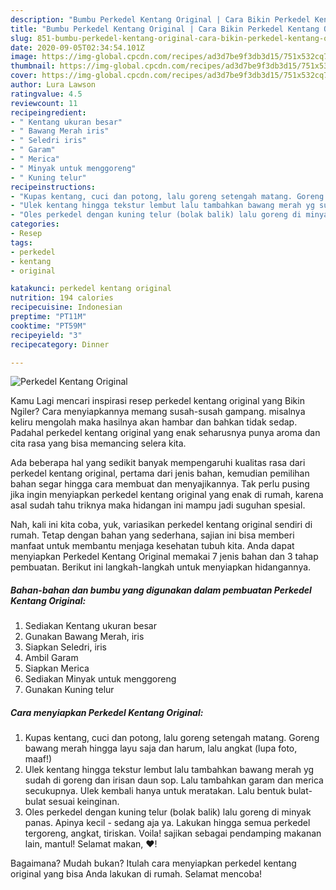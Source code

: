 ```yaml
---
description: "Bumbu Perkedel Kentang Original | Cara Bikin Perkedel Kentang Original Yang Lezat"
title: "Bumbu Perkedel Kentang Original | Cara Bikin Perkedel Kentang Original Yang Lezat"
slug: 851-bumbu-perkedel-kentang-original-cara-bikin-perkedel-kentang-original-yang-lezat
date: 2020-09-05T02:34:54.101Z
image: https://img-global.cpcdn.com/recipes/ad3d7be9f3db3d15/751x532cq70/perkedel-kentang-original-foto-resep-utama.jpg
thumbnail: https://img-global.cpcdn.com/recipes/ad3d7be9f3db3d15/751x532cq70/perkedel-kentang-original-foto-resep-utama.jpg
cover: https://img-global.cpcdn.com/recipes/ad3d7be9f3db3d15/751x532cq70/perkedel-kentang-original-foto-resep-utama.jpg
author: Lura Lawson
ratingvalue: 4.5
reviewcount: 11
recipeingredient:
- " Kentang ukuran besar"
- " Bawang Merah iris"
- " Seledri iris"
- " Garam"
- " Merica"
- " Minyak untuk menggoreng"
- " Kuning telur"
recipeinstructions:
- "Kupas kentang, cuci dan potong, lalu goreng setengah matang. Goreng bawang merah hingga layu saja dan harum, lalu angkat (lupa foto, maaf!)"
- "Ulek kentang hingga tekstur lembut lalu tambahkan bawang merah yg sudah di goreng dan irisan daun sop. Lalu tambahkan garam dan merica secukupnya. Ulek kembali hanya untuk meratakan. Lalu bentuk bulat-bulat sesuai keinginan."
- "Oles perkedel dengan kuning telur (bolak balik) lalu goreng di minyak panas. Apinya kecil - sedang aja ya. Lakukan hingga semua perkedel tergoreng, angkat, tiriskan. Voila! sajikan sebagai pendamping makanan lain, mantul! Selamat makan, ❤️!"
categories:
- Resep
tags:
- perkedel
- kentang
- original

katakunci: perkedel kentang original 
nutrition: 194 calories
recipecuisine: Indonesian
preptime: "PT11M"
cooktime: "PT59M"
recipeyield: "3"
recipecategory: Dinner

---
```



![Perkedel Kentang Original](https://img-global.cpcdn.com/recipes/ad3d7be9f3db3d15/751x532cq70/perkedel-kentang-original-foto-resep-utama.jpg)

Kamu Lagi mencari inspirasi resep perkedel kentang original yang Bikin Ngiler? Cara menyiapkannya memang susah-susah gampang. misalnya keliru mengolah maka hasilnya akan hambar dan bahkan tidak sedap. Padahal perkedel kentang original yang enak seharusnya punya aroma dan cita rasa yang bisa memancing selera kita.



Ada beberapa hal yang sedikit banyak mempengaruhi kualitas rasa dari perkedel kentang original, pertama dari jenis bahan, kemudian pemilihan bahan segar hingga cara membuat dan menyajikannya. Tak perlu pusing jika ingin menyiapkan perkedel kentang original yang enak di rumah, karena asal sudah tahu triknya maka hidangan ini mampu jadi suguhan spesial.


Nah, kali ini kita coba, yuk, variasikan perkedel kentang original sendiri di rumah. Tetap dengan bahan yang sederhana, sajian ini bisa memberi manfaat untuk membantu menjaga kesehatan tubuh kita. Anda dapat menyiapkan Perkedel Kentang Original memakai 7 jenis bahan dan 3 tahap pembuatan. Berikut ini langkah-langkah untuk menyiapkan hidangannya.

<!--inarticleads1-->

##### Bahan-bahan dan bumbu yang digunakan dalam pembuatan Perkedel Kentang Original:

1. Sediakan  Kentang ukuran besar
1. Gunakan  Bawang Merah, iris
1. Siapkan  Seledri, iris
1. Ambil  Garam
1. Siapkan  Merica
1. Sediakan  Minyak untuk menggoreng
1. Gunakan  Kuning telur




<!--inarticleads2-->

##### Cara menyiapkan Perkedel Kentang Original:

1. Kupas kentang, cuci dan potong, lalu goreng setengah matang. Goreng bawang merah hingga layu saja dan harum, lalu angkat (lupa foto, maaf!)
1. Ulek kentang hingga tekstur lembut lalu tambahkan bawang merah yg sudah di goreng dan irisan daun sop. Lalu tambahkan garam dan merica secukupnya. Ulek kembali hanya untuk meratakan. Lalu bentuk bulat-bulat sesuai keinginan.
1. Oles perkedel dengan kuning telur (bolak balik) lalu goreng di minyak panas. Apinya kecil - sedang aja ya. Lakukan hingga semua perkedel tergoreng, angkat, tiriskan. Voila! sajikan sebagai pendamping makanan lain, mantul! Selamat makan, ❤️!




Bagaimana? Mudah bukan? Itulah cara menyiapkan perkedel kentang original yang bisa Anda lakukan di rumah. Selamat mencoba!
